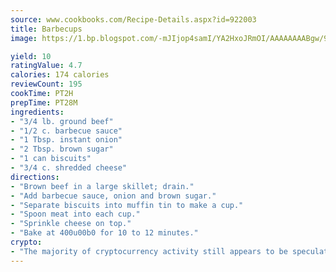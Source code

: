 ```yaml
---
source: www.cookbooks.com/Recipe-Details.aspx?id=922003
title: Barbecups
image: https://1.bp.blogspot.com/-mJIjop4samI/YA2HxoJRmOI/AAAAAAAABgw/9Q6cN5purxQQ0M3111-VxRXtHYk4x987wCLcBGAsYHQ/s320/19.png

yield: 10
ratingValue: 4.7
calories: 174 calories
reviewCount: 195
cookTime: PT2H
prepTime: PT28M
ingredients:
- "3/4 lb. ground beef"
- "1/2 c. barbecue sauce"
- "1 Tbsp. instant onion"
- "2 Tbsp. brown sugar"
- "1 can biscuits"
- "3/4 c. shredded cheese"
directions:
- "Brown beef in a large skillet; drain."
- "Add barbecue sauce, onion and brown sugar."
- "Separate biscuits into muffin tin to make a cup."
- "Spoon meat into each cup."
- "Sprinkle cheese on top."
- "Bake at 400u00b0 for 10 to 12 minutes."
crypto:
- "The majority of cryptocurrency activity still appears to be speculative."
---
```

